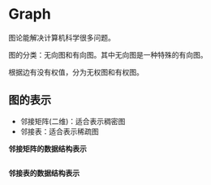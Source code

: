 # Graph

图论能解决计算机科学很多问题。

图的分类：无向图和有向图。其中无向图是一种特殊的有向图。

根据边有没有权值，分为无权图和有权图。

## 图的表示

* 邻接矩阵(二维)：适合表示稠密图
* 邻接表：适合表示稀疏图

**邻接矩阵的数据结构表示**
```cpp

```

**邻接表的数据结构表示**
```cpp

```

